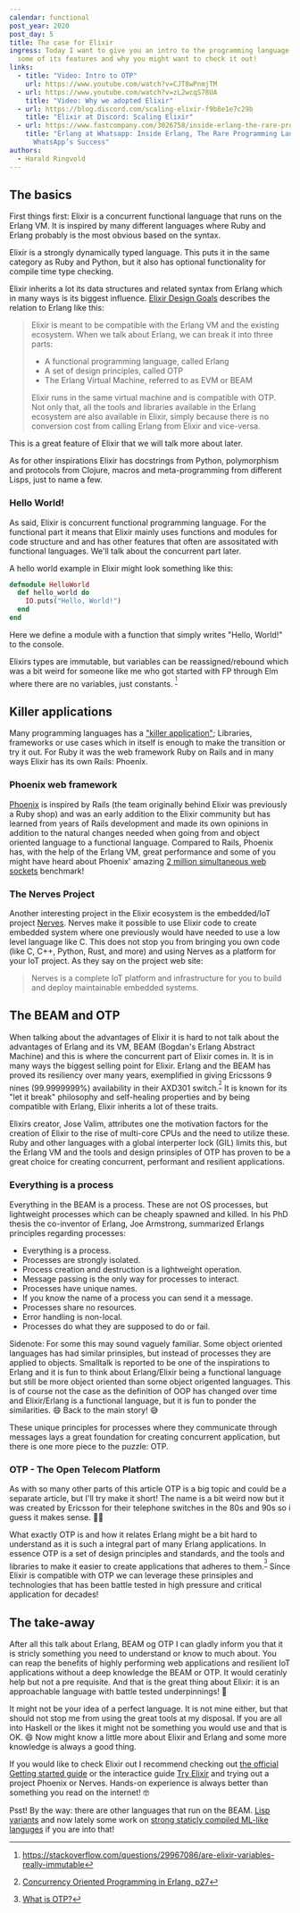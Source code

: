 ```yaml
---
calendar: functional
post_year: 2020
post_day: 5
title: The case for Elixir
ingress: Today I want to give you an intro to the programming language Elixir,
  some of its features and why you might want to check it out!
links:
  - title: "Video: Intro to OTP"
    url: https://www.youtube.com/watch?v=CJT8wPnmjTM
  - url: https://www.youtube.com/watch?v=zL2wcqS78UA
    title: "Video: Why we adopted Elixir"
  - url: https://blog.discord.com/scaling-elixir-f9b8e1e7c29b
    title: "Elixir at Discord: Scaling Elixir"
  - url: https://www.fastcompany.com/3026758/inside-erlang-the-rare-programming-language-behind-whatsapps-success
    title: "Erlang at Whatsapp: Inside Erlang, The Rare Programming Language Behind
      WhatsApp’s Success"
authors:
  - Harald Ringvold
---
```

## The basics

First things first: Elixir is a concurrent functional language that runs on the Erlang VM. It is inspired by many different languages where Ruby and Erlang probably is the most obvious based on the syntax.

Elixir is a strongly dynamically typed language. This puts it in the same category as Ruby and Python, but it also has optional functionality for compile time type checking. 

Elixir inherits a lot its data structures and related syntax from Erlang which in many ways is its biggest influence. [Elixir Design Goals](https://elixir-lang.org/blog/2013/08/08/elixir-design-goals/) describes the relation to Erlang like this:

> Elixir is meant to be compatible with the Erlang VM and the existing ecosystem. When we talk about Erlang, we can break it into three parts:
>
> * A functional programming language, called Erlang
> * A set of design principles, called OTP
> * The Erlang Virtual Machine, referred to as EVM or BEAM
>
> Elixir runs in the same virtual machine and is compatible with OTP. Not only that, all the tools and libraries available in the Erlang ecosystem are also available in Elixir, simply because there is no conversion cost from calling Erlang from Elixir and vice-versa.

This is a great feature of Elixir that we will talk more about later.

As for other inspirations Elixir has docstrings from Python, polymorphism and protocols from Clojure, macros and meta-programming from different Lisps, just to name a few. 

### Hello World!

As said, Elixir is concurrent functional programming language. For the functional part it means that Elixir mainly uses functions and modules for code structure and and has other features that often are assositated with functional languages. We'll talk about the concurrent part later. 

A hello world example in Elixir might look something like this:

```elixir
defmodule HelloWorld
  def hello_world do
    IO.puts("Hello, World!")
  end
end
```

Here we define a module with a function that simply writes "Hello, World!" to the console.

Elixirs types are immutable, but variables can be reassigned/rebound which was a bit weird for someone like me who got started with FP through Elm where there are no variables, just constants. <sup>[^1]</sup>


## Killer applications

Many programming languages has a ["killer application"](https://en.wikipedia.org/wiki/Killer_application); Libraries, frameworks or use cases which in itself is enough to make the transition or try it out. For Ruby it was the web framework Ruby on Rails and in many ways Elixir has its own Rails: Phoenix.

### Phoenix web framework

[Phoenix](https://www.phoenixframework.org/) is inspired by Rails (the team originally behind Elixir was previously a Ruby shop) and was an early addition to the Elixir community but has learned from years of Rails development and made its own opinions in addition to the natural changes needed when going from and object oriented language to a functional language.
Compared to Rails, Phoenix has, with the help of the Erlang VM, great performance and some of you might have heard about Phoenix' amazing [2 million simultaneous web sockets](https://www.phoenixframework.org/blog/the-road-to-2-million-websocket-connections) benchmark!


### The Nerves Project

Another interesting project in the Elixir ecosystem is the embedded/IoT project [Nerves](https://www.nerves-project.org/). Nerves make it possible to use Elixir code to create embedded system where one previously would have needed to use a low level language like C. This does not stop you from bringing you own code (like C, C++, Python, Rust, and more) and using Nerves as a platform for your IoT project.
As they say on the project web site:

> Nerves is a complete IoT platform and infrastructure for you to build and deploy maintainable embedded systems.


## The BEAM and OTP

When talking about the advantages of Elixir it is hard to not talk about the advantages of Erlang and its VM, BEAM (Bogdan's Erlang Abstract Machine) and this is where the concurrent part of Elixir comes in. It is in many ways the biggest selling point for Elixir. Erlang and the BEAM has proved its resiliency over many years, exemplified in giving Ericssons 9 nines (99.9999999%) availability in their AXD301 switch.<sup>[^2]</sup> It is known for its "let it break" philosophy and self-healing properties and by being compatible with Erlang, Elixir inherits a lot of these traits.

Elixirs creator, Jose Valim, attributes one the motivation factors for the creation of Elixir to the rise of multi-core CPUs and the need to utilize these. Ruby and other languages with a global interperter lock (GIL) limits this, but the Erlang VM and the tools and design prinsiples of OTP has proven to be a great choice for creating concurrent, performant and resilient applications.


### Everything is a process

Everything in the BEAM is a process. These are not OS processes, but lightweight processes which can be cheaply spawned and killed. In his PhD thesis the co-inventor of Erlang, Joe Armstrong, summarized Erlangs principles regarding processes:

- Everything is a process.
- Processes are strongly isolated.
- Process creation and destruction is a lightweight operation.
- Message passing is the only way for processes to interact.
- Processes have unique names.
- If you know the name of a process you can send it a message.
- Processes share no resources.
- Error handling is non-local.
- Processes do what they are supposed to do or fail.

Sidenote: For some this may sound vaguely familiar. Some object oriented languages has had similar prinsiples, but instead of processes they are applied to objects. Smalltalk is reported to be one of the inspirations to Erlang and it is fun to think about Erlang/Elixir being a functional language but still be more object oriented than some object origented languages. This is of course not the case as the definition of OOP has changed over time and Elixir/Erlang is a functional language, but it is fun to ponder the similarities. 😄 Back to the main story! 😅

These unique principles for processes where they communicate through messages lays a great foundation for creating concurrent application, but there is one more piece to the puzzle: OTP.

### OTP - The Open Telecom Platform
As with so many other parts of this article OTP is a big topic and could be a separate article, but I'll try make it short! The name is a bit weird now but it was created by Ericsson for their telephone switches in the 80s and 90s so i guess it makes sense. 🤷‍♂️

What exactly OTP is and how it relates Erlang might be a bit hard to understand as it is such a integral part of many Erlang applications. In essence OTP is a set of design principles and standards, and the tools and libraries to make it easier to create applications that adheres to them.<sup>[^3]</sup> Since Elixir is compatible with OTP we can leverage these prinsiples and technologies that has been battle tested in high pressure and critical application for decades!


## The take-away

After all this talk about Erlang, BEAM og OTP I can gladly inform you that it is stricly something you need to understand or know to much about. You can reap the benefits of highly performing web applications and resilient IoT applications without a deep knowledge the BEAM or OTP. It would ceratinly help but not a pre requisite. And that is the great thing about Elixir: it is an approachable language with battle tested underpinnings! 💪

It might not be your idea of a perfect language. It is not mine either, but that should not stop me from using the great tools at my disposal. If you are all into Haskell or the likes it might not be something you would use and that is OK. 😄 Now might know a little more about Elixir and Erlang and some more knowledge is always a good thing.

If you would like to check Elixir out I recommend checking out [the official Getting started guide](https://elixir-lang.org/getting-started/introduction.html) or the interactice guide [Try Elixir](https://try-elixir.herokuapp.com/) and trying out a project Phoenix or Nerves. Hands-on experience is always better than something you read on the internet! 🤓

Psst! By the way: there are other languages that run on the BEAM. [Lisp variants](https://lfe.io/) and now lately some work on [strong staticly compiled ML-like languges](https://gleam.run/) if you are into that!


[^1]: https://stackoverflow.com/questions/29967086/are-elixir-variables-really-immutable
[^2]: [Concurrency Oriented Programming in Erlang, p27](https://www.rabbitmq.com/resources/armstrong.pdf)
[^3]: [What is OTP?](https://learnyousomeerlang.com/what-is-otp)
